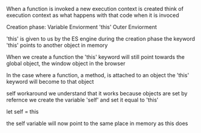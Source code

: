 When a function is invoked a new execution context is created
think of execution context as what happens with that code when
it is invoced

Creation phase:
Variable Enviorment
'this' 
Outer Enviorment

'this' is given to us by the ES engine during the creation phase
the keyword 'this' points to another object in memory

When we create a function the 'this' keyword will still point 
towards the global object, the window object in the browser

In the case where a function, a method, is attached to an object the 
'this' keyword will become to that object 

self workaround
we understand that it works because objects are set by refernce 
we create the variable 'self' and set it equal to 'this'

let self = this

the self variable will now point to the same place in memory as 
this does 